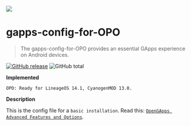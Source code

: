 ![](http://opengapps.org/images/logo.svg)

# gapps-config-for-OPO
> The gapps-config-for-OPO provides an essential GApps experience on Android devices.

[![GitHub release][version-image]][version-url] ![GitHub total][total-image]

**Implemented**

	OPO: Ready for LineageOS 14.1, CyanogenMOD 13.0.

**Description**

This is the config file for a `basic installation`.
Read this: [`OpenGApps Advanced Features and Options`](https://github.com/opengapps/opengapps/wiki/Advanced-Features-and-Options).

<!-- Markdown link & img dfn's -->
[version-image]: https://img.shields.io/github/release/AlessandroBusolin/gapps-config-for-OPO.svg?style=flat-square

[total-image]: https://img.shields.io/github/downloads/AlessandroBusolin/gapps-config-for-OPO/total.svg

[version-url]: https://github.com/AlessandroBusolin/gapps-config-for-OPO/releases/latest
